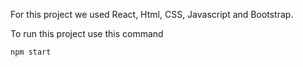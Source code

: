 
For this project we used React, Html, CSS, Javascript and Bootstrap.

To run this project use this command

    npm start
 
 
